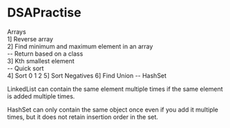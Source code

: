 # DSAPractise

Arrays <br />
1] Reverse array <br />
2] Find minimum and maximum element in an array <br />
-- Return based on a class <br />
3] Kth smallest element <br />
-- Quick sort <br />
4] Sort 0 1 2
5] Sort Negatives
6] Find Union 
-- HashSet

LinkedList can contain the same element multiple times if the same element is added multiple times.

HashSet can only contain the same object once even if you add it multiple times, but it does not retain insertion order in the set.

